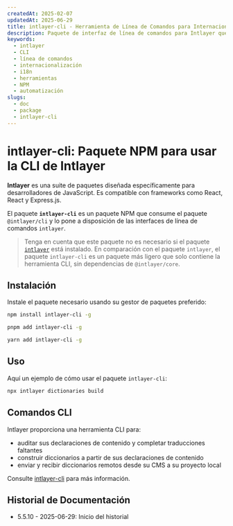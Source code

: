 ```yaml
---
createdAt: 2025-02-07
updatedAt: 2025-06-29
title: intlayer-cli - Herramienta de Línea de Comandos para Internacionalización
description: Paquete de interfaz de línea de comandos para Intlayer que proporciona herramientas para gestionar traducciones, construir diccionarios y automatizar flujos de trabajo de internacionalización.
keywords:
  - intlayer
  - CLI
  - línea de comandos
  - internacionalización
  - i18n
  - herramientas
  - NPM
  - automatización
slugs:
  - doc
  - package
  - intlayer-cli
---
```


# intlayer-cli: Paquete NPM para usar la CLI de Intlayer

**Intlayer** es una suite de paquetes diseñada específicamente para desarrolladores de JavaScript. Es compatible con frameworks como React, React y Express.js.

El paquete **`intlayer-cli`** es un paquete NPM que consume el paquete `@intlayer/cli` y lo pone a disposición de las interfaces de línea de comandos `intlayer`.

> Tenga en cuenta que este paquete no es necesario si el paquete [`intlayer`](https://github.com/aymericzip/intlayer/tree/main/docs/es/packages/intlayer/index.md) está instalado. En comparación con el paquete `intlayer`, el paquete `intlayer-cli` es un paquete más ligero que solo contiene la herramienta CLI, sin dependencias de `@intlayer/core`.

## Instalación

Instale el paquete necesario usando su gestor de paquetes preferido:

```bash packageManager="npm"
npm install intlayer-cli -g
```

```bash packageManager="pnpm"
pnpm add intlayer-cli -g
```

```bash packageManager="yarn"
yarn add intlayer-cli -g
```

## Uso

Aquí un ejemplo de cómo usar el paquete `intlayer-cli`:

```bash
npx intlayer dictionaries build
```

## Comandos CLI

Intlayer proporciona una herramienta CLI para:

- auditar sus declaraciones de contenido y completar traducciones faltantes
- construir diccionarios a partir de sus declaraciones de contenido
- enviar y recibir diccionarios remotos desde su CMS a su proyecto local

Consulte [intlayer-cli](https://github.com/aymericzip/intlayer/blob/main/docs/docs/es/intlayer_cli.md) para más información.

## Historial de Documentación

- 5.5.10 - 2025-06-29: Inicio del historial
